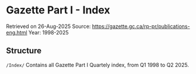 # Gazette Part I - Index

Retrieved on 26-Aug-2025
Source: <https://gazette.gc.ca/rp-pr/publications-eng.html>
Year: 1998-2025

## Structure

`/Index/` Contains all Gazette Part I Quartely index, from Q1 1998 to Q2 2025.
